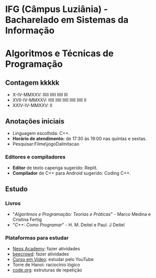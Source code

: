 # IFG (Câmpus Luziânia) - Bacharelado em Sistemas da Informação
# Algoritmos e Técnicas de Programação

## Contagem kkkkk
* X-IV-MMXXV: IIIII IIIII IIIII III
* XVII-IV-MMXXV: IIIII IIIII IIIII IIIII IIIII II
* XXIV-IV-MMXXV: II

## Anotações iniciais
* Linguagem escolhida: C++.
* **Horário de atendimento:** de 17:30 às 19:00 nas quintas e sextas.
* Pesquisar:Filme\jogoDaImitacao

### Editores e compiladores
* **Editor** de texto capenga sugerido: Replit.
* **Compilador** de C++ para Android sugerido: Coding C++.

## Estudo
### Livros
* "*Algoritmos e Programação: Teorias e Práticas*" - Marco Medina e Cristina Fertig
* "*C++: Como Programar*" - H. M. Deitel e Paul. J Deitel

### Plataformas para estudar
* [Neps Academy](https://neps.academy/br/login): fazer atividades
* [beecrowd](https://judge.beecrowd.com/pt/login): fazer atividades
* [Curso em Vídeo](https://www.youtube.com/c/CursoemV%C3%ADdeo): estudar pelo YouTube
* Torre de Hanoi: raciocínio lógico
* [code.org](www.code.org): estruturas de repetição